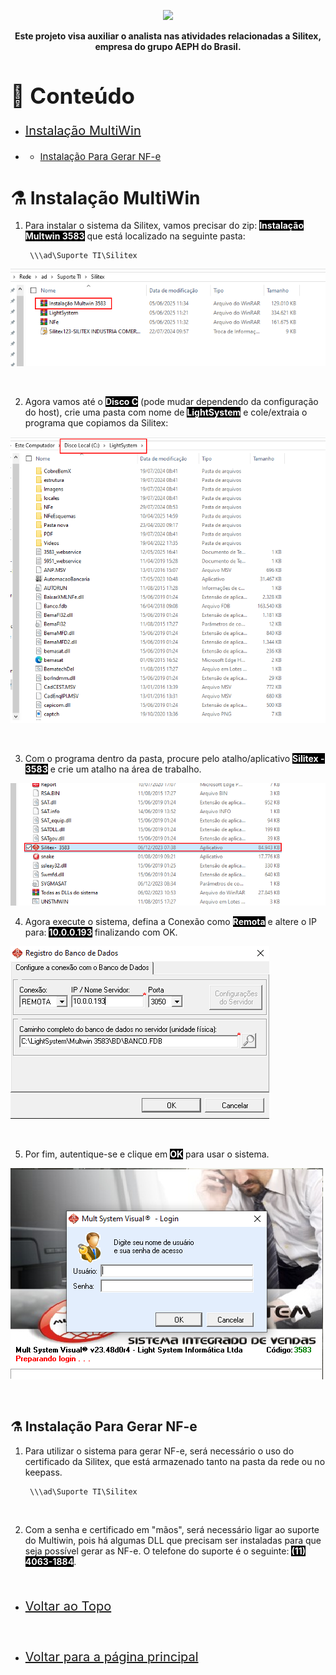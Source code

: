 <p align="center">
    <a href="../README.md">
        <img src="../imagens/aeph-logo.png" width="200px">
    </a>
</p>

<p align="center">
<b>Este projeto visa auxiliar o analista nas atividades relacionadas a Silitex, empresa do grupo AEPH do Brasil.</b>
</p>

<!-- Comentário exemplo -->

<h1 id="conteudo" style="font-size:35px;">📝 Conteúdo</h1>

- <p style="font-size:20px"> <a href="#instalacaomultiwin"> Instalação MultiWin</a></p>
- - <p style="font-size:15px"> <a href="#gerarnfesilitex"> Instalação Para Gerar NF-e</a></p>



<h1 id="instalacaomultiwin">⚗️ Instalação MultiWin</h1>

1. <p>Para instalar o sistema da Silitex, vamos precisar do zip: <b style="color:white; background-color:black">Instalação Multwin 3583</b> que está localizado na seguinte pasta:


        \\\ad\Suporte TI\Silitex


<img src="../imagens/procedimentos-img/multiwin1.png" alt="install mw1">

</p>

<br>

2. <p>Agora vamos até o <b style="color:white; background-color:black">Disco C</b> (pode mudar dependendo da configuração do host), crie uma pasta com nome de <b style="color:white; background-color:black">LightSystem</b> e cole/extraia o programa que copiamos da Silitex:

<img src="../imagens/procedimentos-img/multiwin2.png" alt="install mw2">

</p>

<br>

3. <p> Com o programa dentro da pasta, procure pelo atalho/aplicativo <b style="color:white; background-color:black">Silitex - 3583</b> e crie um atalho na área de trabalho.

<img src="../imagens/procedimentos-img/multiwin3.png" alt="install mw3">

</p>

4. <p> Agora execute o sistema, defina a Conexão como <b style="color:white; background-color:black">Remota</b> e altere o IP para: <b style="color:white; background-color:black">10.0.0.193</b> finalizando com OK.

<img src="../imagens/procedimentos-img/multiwin4.png" alt="install mw4">

</p>

<br>

5. <p> Por fim, autentique-se e clique em <b style="color:white; background-color:black">OK</b> para usar o sistema.

<img src="../imagens/procedimentos-img/multiwin5.png" alt="install mw5">

</p>

<br>


<h2 id="gerarnfesilitex">⚗️ Instalação Para Gerar NF-e</h2>


1. <p> Para utilizar o sistema para gerar NF-e, será necessário o uso do certificado da Silitex, que está armazenado tanto na pasta da rede ou no keepass.



        \\\ad\Suporte TI\Silitex


</p>

<br>

2. <p> Com a senha e certificado em "mãos", será necessário ligar ao suporte do Multiwin, pois há algumas DLL que precisam ser instaladas para que seja possível gerar as NF-e. O telefone do suporte é o seguinte: <b style="color:white; background-color:black">(11) 4063-1884</b>.

</p>

<br>

- <p style="font-size:20px"> <a href="#"> Voltar ao Topo</a></p>

<br>

- <p style="font-size:20px"> <a href="../README.md"> Voltar para a página principal</a></p>